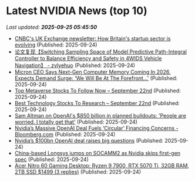 # Latest NVIDIA News (top 10)
_Last updated: **2025-09-25 05:45:50**_

- [CNBC's UK Exchange newsletter: How Britain's startup sector is evolving](https://www.cnbc.com/2025/09/24/cnbcs-uk-exchange-newsletter-how-britains-startup-sector-is-evolving.html) (Published: 2025-09-24)
- [论文复现【Switching Sampling Space of Model Predictive Path-Integral Controller to Balance Efficiency and Safety in 4WIDS Vehicle Navigation】 - zylyehuo](https://www.cnblogs.com/zylyehuo/p/19109029) (Published: 2025-09-24)
- [Micron CEO Says Next-Gen Computer Memory Coming In 2026, Expects Demand Surge: 'We Will Be At The Forefront…'](https://biztoc.com/x/367fba146cd275a7) (Published: 2025-09-24)
- [Top Metaverse Stocks To Follow Now – September 22nd](https://www.etfdailynews.com/2025/09/24/top-metaverse-stocks-to-follow-now-september-22nd/) (Published: 2025-09-24)
- [Best Technology Stocks To Research – September 22nd](https://www.etfdailynews.com/2025/09/24/best-technology-stocks-to-research-september-22nd/) (Published: 2025-09-24)
- [Sam Altman on OpenAI's $850 billion in planned buildouts: 'People are worried. I totally get that'](https://www.cnbc.com/2025/09/23/sam-altman-openais-850-billion-in-planned-buildouts-bubble-concern.html) (Published: 2025-09-24)
- [Nvidia’s Massive OpenAI Deal Fuels ‘Circular’ Financing Concerns - Bloomberg.com](https://slashdot.org/firehose.pl?op=view&amp;id=179506790) (Published: 2025-09-24)
- [Nvidia’s $100bn OpenAI deal raises big questions](https://www.independent.ie/business/world/nvidias-100bn-openai-deal-raises-big-questions/a789884233.html) (Published: 2025-09-24)
- [China-based Longsys jumps on SOCAMM2 as Nvidia skips first-gen spec](https://www.digitimes.com/news/a20250924PD225/nvidia-market-ai-server-hbm-sk-hynix.html) (Published: 2025-09-24)
- [Acer Nitro 60 Gaming Desktop: Ryzen 9 7900, RTX 5070 Ti, 32GB RAM, 2TB SSD $1499 (3 replies)](https://slickdeals.net/f/18628957-acer-nitro-60-gaming-desktop-ryzen-9-7900-rtx-5070-ti-32gb-ram-2tb-ssd-1499) (Published: 2025-09-24)
